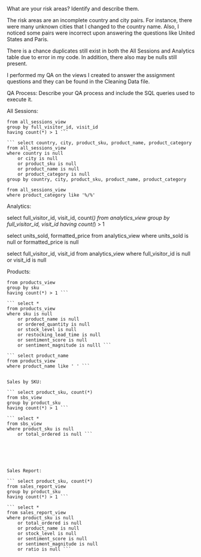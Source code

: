 What are your risk areas? Identify and describe them.


The risk areas are an incomplete country and city pairs. For instance, there were many unknown cities that I changed to the country name. Also, I noticed some pairs were incorrect upon answering the questions like United States and Paris. 

There is a chance duplicates still exist in both the All Sessions and Analytics table due to error in my code. In addition, there also may be nulls still present.

I performed my QA on the views I created to answer the assignment questions and they can be found in the Cleaning Data file.

QA Process:
Describe your QA process and include the SQL queries used to execute it.


All Sessions:

``` select full_visitor_id, visit_id, count(*)
from all_sessions_view
group by full_visitor_id, visit_id
having count(*) > 1 ```

``` select country, city, product_sku, product_name, product_category
from all_sessions_view
where country is null 
	or city is null
	or product_sku is null 
	or product_name is null 
	or product_category is null
group by country, city, product_sku, product_name, product_category
 ```

``` select distinct count(product_category)
from all_sessions_view
where product_category like '%/%' 
``` 














Analytics:

 select full_visitor_id, visit_id, count(*)
from analytics_view
group by full_visitor_id, visit_id
having count(*) > 1 

select units_sold, formatted_price
from analytics_view
where units_sold is null or formatted_price is null

 select full_visitor_id, visit_id
from analytics_view
where full_visitor_id is null or visit_id is null 



Products:

``` select sku, count(*)
from products_view
group by sku
having count(*) > 1 ```

``` select *
from products_view
where sku is null
	or product_name is null
	or ordered_quantity is null
	or stock_level is null
	or restocking_lead_time is null
	or sentiment_score is null
	or sentiment_magnitude is nulll ```

``` select product_name
from products_view
where product_name like ' ' ```


Sales by SKU:

``` select product_sku, count(*)
from sbs_view
group by product_sku
having count(*) > 1 ```

``` select *
from sbs_view
where product_sku is null
	or total_ordered is null ```






Sales Report:

``` select product_sku, count(*)
from sales_report_view
group by product_sku
having count(*) > 1 ```

``` select *
from sales_report_view
where product_sku is null
	or total_ordered is null
	or product_name is null
	or stock_level is null
	or sentiment_score is null
	or sentiment_magnitude is null
	or ratio is null ```

